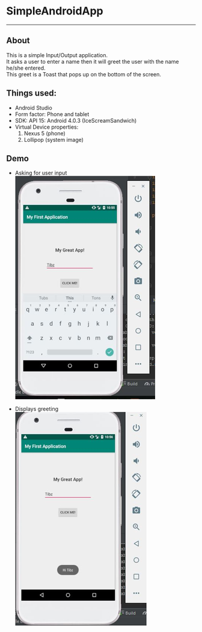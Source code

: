 SimpleAndroidApp
===

---

About
---
This is a simple Input/Output application.<br />
It asks a user to enter a name then it will greet the user with the name he/she entered.<br />
This greet is a Toast that pops up on the bottom of the screen.

Things used:
---
- Android Studio
- Form factor: Phone and tablet
- SDK: API 15: Android 4.0.3 (IceScreamSandwich)
- Virtual Device properties: 
	1. Nexus 5 (phone)
	2. Lollipop (system image)


Demo
---

- Asking for user input<br />
	![input](Input.JPG)


- Displays greeting<br />
	![output](Output.JPG)
